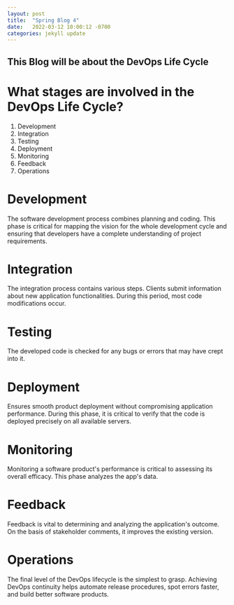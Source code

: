 ```yaml
---
layout: post
title:  "Spring Blog 4"
date:   2022-03-12 10:00:12 -0700
categories: jekyll update
---
```


## This Blog will be about the DevOps Life Cycle

# What stages are involved in the DevOps Life Cycle?
1) Development
2) Integration
3) Testing
4) Deployment
5) Monitoring 
6) Feedback
7) Operations
   
# Development 
The software development process combines planning and coding. This phase is critical for mapping the vision for the whole development cycle and ensuring that developers have a complete understanding of project requirements.

# Integration
The integration process contains various steps. Clients submit information about new application functionalities. During this period, most code modifications occur.

# Testing 
The developed code is checked for any bugs or errors that may have crept into it.

# Deployment
Ensures smooth product deployment without compromising application performance. During this phase, it is critical to verify that the code is deployed precisely on all available servers.

# Monitoring
Monitoring a software product's performance is critical to assessing its overall efficacy. This phase analyzes the app's data.

# Feedback
Feedback is vital to determining and analyzing the application's outcome. On the basis of stakeholder comments, it improves the existing version.

# Operations 
The final level of the DevOps lifecycle is the simplest to grasp. Achieving DevOps continuity helps automate release procedures, spot errors faster, and build better software products.